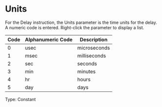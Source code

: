 # Units

For the Delay instruction, the Units parameter is the time units for the delay. A numeric code is entered. Right-click the parameter to display a list.

| Code | Alphanumeric Code | Description  |
| ---- | ----------------- | ------------ |
| 0    | usec              | microseconds |
| 1    | msec              | milliseconds |
| 2    | sec               | seconds      |
| 3    | min               | minutes      |
| 4    | hr                | hours        |
| 5    | day               | days         |

Type: Constant
